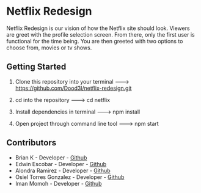 # Netflix Redesign
Netflix Redesign is our vision of how the Netflix site should look. Viewers are greet with the profile selection screen. From there, only the first user is functional for the time being. You are then greeted with two options to choose from, movies or tv shows. 

## Getting Started
1. Clone this repository into your terminal --->
https://github.com/Dood3l/netflix-redesign.git

2. cd into the repository ---> cd netflix
3. Install dependencies in terminal ---> npm install

4. Open project through command line tool ---> npm start

## Contributors
* Brian K - Developer  - [Github](https://github.com/dood3l)
* Edwin Escobar - Developer - [Github](https://github.com/EdwinE97)
* Alondra Ramirez - Developer - [Github](https://github.com/alonramz)
* Osiel Torres Gonzalez - Developer - [Github](https://github.com/OsielTorresg)
* Iman Momoh - Developer - [Github](https://github.com/imanmomoh)
